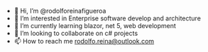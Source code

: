 - 👋 Hi, I’m @rodolforeinafigueroa
- 👀 I’m interested in Enterprise software develop and architecture
- 🌱 I’m currently learning blazor, net 5, web development
- 💞️ I’m looking to collaborate on c# projects
- 📫 How to reach me rodolfo.reina@outlook.com

<!---
rodolforeinafigueroa/rodolforeinafigueroa is a ✨ special ✨ repository because its `README.md` (this file) appears on your GitHub profile.
You can click the Preview link to take a look at your changes.
--->
